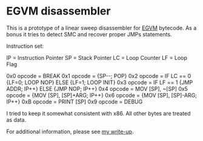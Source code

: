 EGVM disassembler
=================

This is a prototype of a linear sweep disassembler for [EGVM](http://www.sensepost.com/blog/10067.html "") bytecode.
As a bonus it tries to detect SMC and recover proper JMPs statements.

Instruction set:

   IP = Instruction Pointer
   SP = Stack Pointer
   LC = Loop Counter
   LF = Loop Flag

   0x0 opcode = BREAK
   0x1 opcode = {SP--; POP}
   0x2 opcode = IF LC == 0 {LF=0; LOOP NOP} ELSE {LF=1; LOOP INIT}
   0x3 opcode = IF LF == 1 {JMP ADDR; IP++} ELSE {JMP NOP; IP++}
   0x4 opcode = MOV [SP], ~[SP]
   0x5 opcode = {MOV [SP], [SP]+ARG; IP++}
   0x6 opcode = {MOV [SP], [SP]-ARG; IP++}
   0xB opcode = PRINT [SP]
   0x9 opcode = DEBUG

I tried to keep it somewhat consistent with x86. All other bytes are treated 
as data.

For additional information, please see [my write-up](http://dyjakan.sigsegv.pl "").
